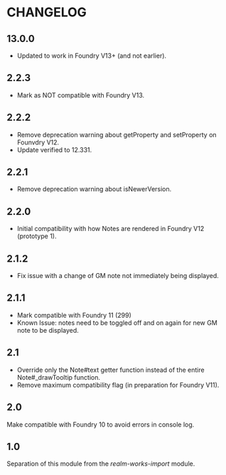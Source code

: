 # CHANGELOG

## 13.0.0

- Updated to work in Foundry V13+ (and not earlier).

## 2.2.3

- Mark as NOT compatible with Foundry V13.

## 2.2.2

- Remove deprecation warning about getProperty and setProperty on Founvdry V12.
- Update verified to 12.331.

## 2.2.1

- Remove deprecation warning about isNewerVersion.

## 2.2.0

- Initial compatibility with how Notes are rendered in Foundry V12 (prototype 1).

## 2.1.2

- Fix issue with a change of GM note not immediately being displayed.

## 2.1.1

- Mark compatible with Foundry 11 (299)
- Known Issue: notes need to be toggled off and on again for new GM note to be displayed.

## 2.1

- Override only the Note#text getter function instead of the entire Note#_drawTooltip function.
- Remove maximum compatibility flag (in preparation for Foundry V11).

## 2.0

Make compatible with Foundry 10 to avoid errors in console log.

## 1.0

Separation of this module from the *realm-works-import* module.
